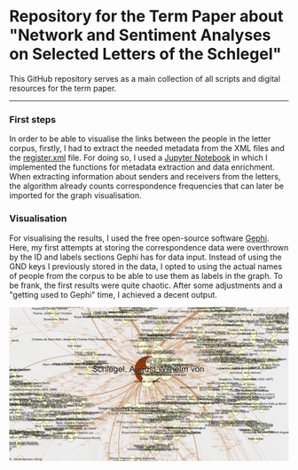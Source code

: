 # Repository for the Term Paper about "Network and Sentiment Analyses on Selected Letters of the Schlegel"

This GitHub repository serves as a main collection of all scripts and digital resources for the term paper.

---------

### First steps

In order to be able to visualise the links between the people in the letter corpus, firstly,
I had to extract the needed metadata from the XML files and the [register.xml](data/register.xml) file.
For doing so, I used a [Jupyter Notebook](code/preprocessing.ipynb) in which I implemented the functions for
metadata extraction and data enrichment. When extracting information about senders and receivers from
the letters, the algorithm already counts correspondence frequencies that can later be imported for the
graph visualisation. 

### Visualisation

For visualising the results, I used the free open-source software [Gephi](https://gephi.org). Here, my first attempts
at storing the correspondence data were overthrown by the ID and labels sections Gephi has for data input.
Instead of using the GND keys I previously stored in the data, I opted to using the actual names of people from the
corpus to be able to use them as labels in the graph. 
To be frank, the first results were quite chaotic. After some adjustments and a "getting used to Gephi" time,
I achieved a decent output.

![alt text](data/img/aws_first_tries.png)